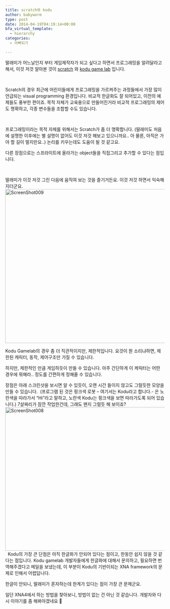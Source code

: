 ```yaml
---
title: scratch와 kodu
author: babyworm
type: post
date: 2014-04-19T04:19:14+00:00
bfa_virtual_template:
  - hierarchy
categories:
  - 아빠되기

---
```

딸래미가 어느날인지 부터 게임제작자가 되고 싶다고 하면서 프로그래밍을 알려달라고 해서, 이것 저것 알아본 것이 [scratch][1] 와 [kodu game lab][2] 입니다.

&nbsp;

Scratch의 경우 최근에 어린이들에게 프로그래밍을 가르켜주는 과정들에서 가장 많이 언급되는 visual programming 환경입니다. 비교적 한글화도 잘 되어있고, 이전의 예제들도 풍부한 편이죠. 목적 자체가 교육용으로 만들어진거라 비교적 프로그래밍의 제어도 명확하고, 각종 변수들을 조합할 수도 있습니다.

&nbsp;

프로그래밍이라는 목적 자체를 위해서는 Scratch가 좀 더 명확합니다. (딸래미도 처음에 설명한 이후에는 별 설명이 없어도 이것 저것 해보고 있으니까요.. 아 물론, 아직은 가야 할 길이 멀지만요..) 논리를 키우는데도 도움이 될 것 같고요.

다른 장점으로는 스프라이트에 올라가는 object들을 직접그리고 추가할 수 있다는 점입니다.

&nbsp;

딸래미가 이것 저것 그린 다음에 움직여 보는 것을 즐기거든요. 이것 저것 하면서 익숙해지더군요. [<img loading="lazy" decoding="async" class="alignnone size-large wp-image-1809" src="https://i0.wp.com/babyworm.net/wordpress/wp-content/uploads/2014/04/ScreenShot009.jpg?resize=625%2C485" alt="ScreenShot009" width="625" height="485" srcset="https://i0.wp.com/babyworm.net/wordpress/wp-content/uploads/2014/04/ScreenShot009.jpg?resize=1024%2C795 1024w, https://i0.wp.com/babyworm.net/wordpress/wp-content/uploads/2014/04/ScreenShot009.jpg?resize=300%2C232 300w, https://i0.wp.com/babyworm.net/wordpress/wp-content/uploads/2014/04/ScreenShot009.jpg?w=1025 1025w" sizes="(max-width: 625px) 100vw, 625px" data-recalc-dims="1" />][3]

Kodu Gamelab의 경우 좀 더 직관적이지만, 제한적입니다. 요것이 뭔 소리냐하면, 제한된 캐릭터, 동작, 제어구조만 가질 수 있습니다.

하지만, 제한적인 만큼 게임하듯이 만들 수 있습니다. 아주 간단하게 이 케릭터는 어떤 경우에 뭐해라.. 정도를 간편하게 정해줄 수 있습니다.

장점은 아래 스크린샷을 보시면 알 수 있듯이, 오랜 시간 들이지 않고도 그럴듯한 모양을 만들 수 있습니다.  (프로그램 된 것은 핑크색 로봇 &#8211; 여기서는 Kodu라고 합니다.- 은 노란색을 따라가서 &#8220;Hi&#8221;라고 말하고, 노란색 Kodu는 핑크색을 보면 따라가도록 되어 있습니다.) 7살짜리가 잠깐 작업한건데, 그래도 왠지 그럴듯 해 보이죠?   [<img loading="lazy" decoding="async" class="alignnone size-large wp-image-1807" src="https://i0.wp.com/babyworm.net/wordpress/wp-content/uploads/2014/04/ScreenShot008.jpg?resize=625%2C452" alt="ScreenShot008" width="625" height="452" srcset="https://i0.wp.com/babyworm.net/wordpress/wp-content/uploads/2014/04/ScreenShot008.jpg?resize=1024%2C740 1024w, https://i0.wp.com/babyworm.net/wordpress/wp-content/uploads/2014/04/ScreenShot008.jpg?resize=300%2C216 300w, https://i0.wp.com/babyworm.net/wordpress/wp-content/uploads/2014/04/ScreenShot008.jpg?w=1531 1531w, https://i0.wp.com/babyworm.net/wordpress/wp-content/uploads/2014/04/ScreenShot008.jpg?w=1250 1250w" sizes="(max-width: 625px) 100vw, 625px" data-recalc-dims="1" />][4]   Kodu의 가장 큰 단점은 아직 한글화가 안되어 있다는 점이고, 한동안 쉽지 않을 것 같다는 점입니다. Kodu gamelab 개발자들에게 한글화에 대해서 문의하고, 필요하면 번역해주겠다고 메일을 보냈는데, 이 부분이 Kodu의 기반이되는 XNA framework의 문제로 인해서 어렵답니다.

한글이 안되니, 딸래미가 혼자하는데 한계가 있다는 점이 가장 큰 문제군요.

일단 XNA4에서 하는 방법을 찾아보니, 방법이 없는 건 아닌 것 같습니다. 개발자와 다시 이야기를 좀 해봐야겠네요 🙂

&nbsp;

&nbsp;

&nbsp;

&nbsp;

 [1]: http://scratch.mit.edu/
 [2]: http://www.kodugamelab.com/
 [3]: https://i0.wp.com/babyworm.net/wordpress/wp-content/uploads/2014/04/ScreenShot009.jpg
 [4]: https://i0.wp.com/babyworm.net/wordpress/wp-content/uploads/2014/04/ScreenShot008.jpg